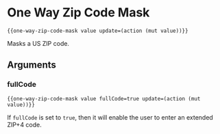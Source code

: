 One Way Zip Code Mask
=====================

```
{{one-way-zip-code-mask value update=(action (mut value))}}
```

Masks a US ZIP code.

## Arguments

### fullCode

```
{{one-way-zip-code-mask value fullCode=true update=(action (mut value))}}
```

If `fullCode` is set to `true`, then it will enable the
user to enter an extended ZIP+4 code.
